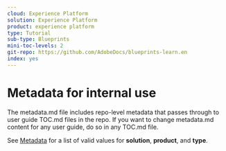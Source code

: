 ```yaml
---
cloud: Experience Platform
solution: Experience Platform
product: experience platform
type: Tutorial
sub-type: Blueprints
mini-toc-levels: 2
git-repo: https://github.com/AdobeDocs/blueprints-learn.en
index: yes
---
```


# Metadata for internal use

The metadata.md file includes repo-level metadata that passes through to user guide TOC.md files in the repo. If you want to change metadata.md content for any user guide, do so in any TOC.md file.

See [Metadata](https://experienceleague.adobe.com/docs/authoring-guide-exl/using/editing/user-guide-setup/metadata.html?lang=en) for a list of valid values for **solution**, **product**, and **type**.
